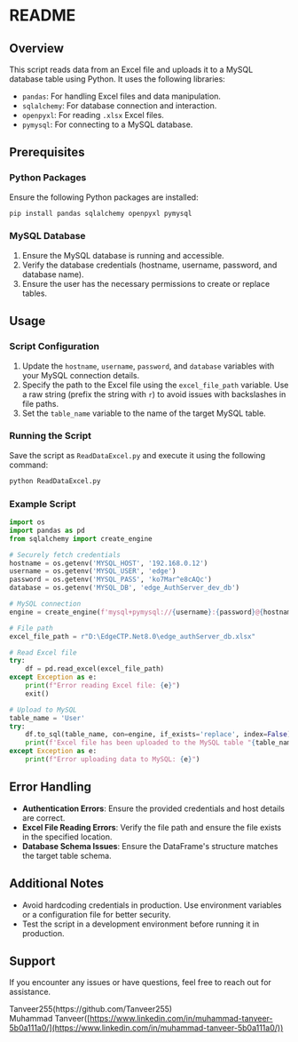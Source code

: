 # README

## Overview

This script reads data from an Excel file and uploads it to a MySQL database table using Python. It uses the following libraries:

- `pandas`: For handling Excel files and data manipulation.
- `sqlalchemy`: For database connection and interaction.
- `openpyxl`: For reading `.xlsx` Excel files.
- `pymysql`: For connecting to a MySQL database.

## Prerequisites

### Python Packages

Ensure the following Python packages are installed:

```bash
pip install pandas sqlalchemy openpyxl pymysql
```

### MySQL Database

1. Ensure the MySQL database is running and accessible.
2. Verify the database credentials (hostname, username, password, and database name).
3. Ensure the user has the necessary permissions to create or replace tables.

## Usage

### Script Configuration

1. Update the `hostname`, `username`, `password`, and `database` variables with your MySQL connection details.
2. Specify the path to the Excel file using the `excel_file_path` variable. Use a raw string (prefix the string with `r`) to avoid issues with backslashes in file paths.
3. Set the `table_name` variable to the name of the target MySQL table.

### Running the Script

Save the script as `ReadDataExcel.py` and execute it using the following command:

```bash
python ReadDataExcel.py
```

### Example Script

```python
import os
import pandas as pd
from sqlalchemy import create_engine

# Securely fetch credentials
hostname = os.getenv('MYSQL_HOST', '192.168.0.12')
username = os.getenv('MYSQL_USER', 'edge')
password = os.getenv('MYSQL_PASS', 'ko7Mar^e8cAQc')
database = os.getenv('MYSQL_DB', 'edge_AuthServer_dev_db')

# MySQL connection
engine = create_engine(f'mysql+pymysql://{username}:{password}@{hostname}/{database}')

# File path
excel_file_path = r"D:\EdgeCTP.Net8.0\edge_authServer_db.xlsx"

# Read Excel file
try:
    df = pd.read_excel(excel_file_path)
except Exception as e:
    print(f"Error reading Excel file: {e}")
    exit()

# Upload to MySQL
table_name = 'User'
try:
    df.to_sql(table_name, con=engine, if_exists='replace', index=False)
    print(f'Excel file has been uploaded to the MySQL table "{table_name}".')
except Exception as e:
    print(f"Error uploading data to MySQL: {e}")
```

## Error Handling

- **Authentication Errors**: Ensure the provided credentials and host details are correct.
- **Excel File Reading Errors**: Verify the file path and ensure the file exists in the specified location.
- **Database Schema Issues**: Ensure the DataFrame's structure matches the target table schema.

## Additional Notes

- Avoid hardcoding credentials in production. Use environment variables or a configuration file for better security.
- Test the script in a development environment before running it in production.

## Support

If you encounter any issues or have questions, feel free to reach out for assistance.

Tanveer255(https\://github.com/Tanveer255)\
Muhammad Tanveer([https://www.linkedin.com/in/muhammad-tanveer-5b0a111a0/](https://www.linkedin.com/in/muhammad-tanveer-5b0a111a0/))
